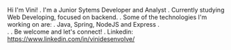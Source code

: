 Hi I'm Vini!
.
I'm a Junior Sytems Developer and Analyst
.
Currently studying Web Developing, focused on backend.
.
Some of the technologies I'm working on are:
.
Java,
Spring,
NodeJS and
Express
.  
.
.
Be welcome and let's connect!
.
Linkedin: https://www.linkedin.com/in/vinidesenvolve/
